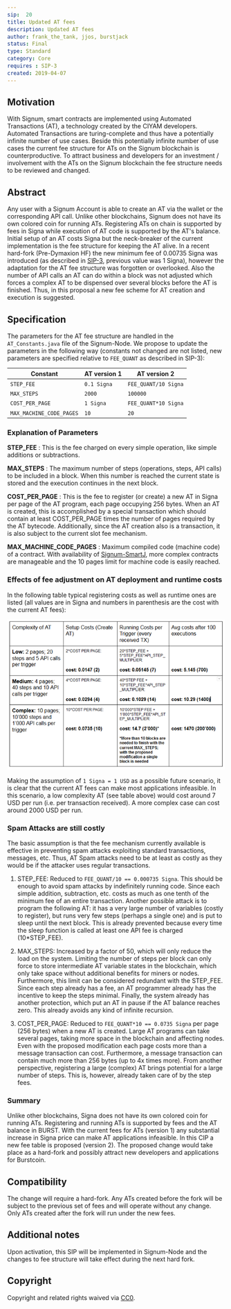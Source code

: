 ```yaml
---
sip:  20
title: Updated AT fees
description: Updated AT fees
author: frank_the_tank, jjos, burstjack
status: Final
type: Standard
category: Core
requires : SIP-3
created: 2019-04-07
---
```

## Motivation

With Signum, smart contracts are implemented using Automated Transactions (AT), a technology created by the CIYAM developers. Automated Transactions are turing-complete and thus have a potentially infinite number of use cases. Beside this potentially infinite number of use cases the current fee structure for ATs on the Signum blockchain is counterproductive. To attract business and developers for an investment / involvement with the ATs on the Signum blockchain the fee structure needs to be reviewed and changed.

## Abstract

Any user with a Signum Account is able to create an AT via the wallet or the corresponding API call. Unlike other blockchains, Signum does not have its own colored coin for running ATs. Registering ATs on chain is supported by fees in Signa while execution of AT code is supported by the AT's balance. Initial setup of an AT costs Signa but the neck-breaker of the current implementation is the fee structure for keeping the AT alive. In a recent hard-fork (Pre-Dymaxion HF) the new minimum fee of 0.00735 Signa was introduced (as described in [SIP-3](sip-3.md), previous value was 1 Signa), however the adaptation for the AT fee structure was forgotten or overlooked. Also the number of API calls an AT can do within a block was not adjusted which forces a complex AT to be dispensed over several blocks before the AT is finished. Thus, in this proposal a new fee scheme for AT creation and execution is suggested.

## Specification

The parameters for the AT fee structure are handled in the `AT_Constants.java` file of the Signum-Node. We propose to update the parameters in the following way (constants not changed are not listed, new parameters are specified relative to `FEE_QUANT` as described in SIP-3):


| Constant | AT version 1 | AT version 2|
|----------|-------------|-------------|
| `STEP_FEE` | `0.1 Signa`  | `FEE_QUANT/10 Signa` |
| `MAX_STEPS` | `2000` | `100000` |
| `COST_PER_PAGE`| `1 Signa` | `FEE_QUANT*10 Signa` |
| `MAX_MACHINE_CODE_PAGES` | `10` | `20` |

### Explanation of Parameters

**STEP_FEE** : This is the fee charged on every simple operation, like simple additions or subtractions.

**MAX_STEPS** : The maximum number of steps (operations, steps, API calls) to be included in a block. When this number is reached the current state is stored and the execution continues in the next block.

**COST_PER_PAGE** : This is the fee to register (or create) a new AT in Signa per page of the AT program, each page occupying 256 bytes. When an AT is created, this is accomplished by a special transaction which should contain at least COST_PER_PAGE times the number of pages required by the AT bytecode. Additionally, since the AT creation also is a transaction, it is also subject to the current slot fee mechanism.

**MAX_MACHINE_CODE_PAGES** : Maximum compiled code (machine code) of a contract. With availability of [Signum-SmartJ](https://github.com/signum-network/signum-smartj), more complex contracts are manageable and the 10 pages limit for machine code is easily reached.

### Effects of fee adjustment on AT deployment and runtime costs

In the following table typical registering costs as well as runtime ones are listed (all values are in Signa and numbers in parenthesis are the cost with the current AT fees):

![AT cases](./assets/sip-20/AT-cases.png)


Making the assumption of `1 Signa = 1 USD` as a possible future scenario, it is clear that the current AT fees can make most applications infeasible. In this scenario, a low complexity AT (see table above) would cost around 7 USD per run (i.e. per transaction received). A more complex case can cost around 2000 USD per run.


### Spam Attacks are still costly

The basic assumption is that the fee mechanism currently available is effective in preventing spam attacks exploiting standard transactions, messages, etc. Thus, AT Spam attacks need to be at least as costly as they would be if the attacker uses regular transactions.

1. STEP_FEE: Reduced to `FEE_QUANT/10 == 0.000735 Signa`. This should be enough to avoid spam attacks by indefinitely running code. Since each simple addition, subtraction, etc. costs as much as one tenth of the minimum fee of an entire transaction. Another possible attack is to program the following AT: it has a very large number of variables (costly to register), but runs very few steps (perhaps a single one) and is put to sleep until the next block. This is already prevented because every time the sleep function is called at least one API fee is charged (10*STEP_FEE).

1. MAX_STEPS: Increased by a factor of 50, which will only reduce the load on the system. Limiting the number of steps per block can only force to store intermediate AT variable states in the blockchain, which only take space without additional benefits for miners or nodes. Furthermore, this limit can be considered redundant with the STEP_FEE. Since each step already has a fee, an AT programmer already has the incentive to keep the steps minimal. Finally, the system already has another protection, which put an AT in pause if the AT balance reaches zero. This already avoids any kind of infinite recursion.

1. COST_PER_PAGE: Reduced to `FEE_QUANT*10 == 0.0735 Signa` per page (256 bytes) when a new AT is created. Large AT programs can take several pages, taking more space in the blockchain and affecting nodes. Even with the proposed modification each page costs more than a message transaction can cost. Furthermore, a message transaction can contain much more than 256 bytes (up to 4x times more). From another perspective, registering a large (complex) AT brings potential for a large number of steps. This is, however, already taken care of by the step fees.

### Summary

Unlike other blockchains, Signa does not have its own colored coin for running ATs. Registering and running ATs is supported by fees and the AT balance in BURST. With the current fees for ATs (version 1) any substantial increase in Signa price can make AT applications infeasible. In this CIP a new fee table is proposed (version 2). The proposed change would take place as a hard-fork and possibly attract new developers and applications for Burstcoin.

## Compatibility
The change will require a hard-fork. Any ATs created before the fork will be subject to the previous set of fees and will operate without any change. Only ATs created after the fork will run under the new fees.

## Additional notes
Upon activation, this SIP will be implemented in Signum-Node and the changes to fee structure will take effect during the next hard fork.

## Copyright
Copyright and related rights waived via [CC0](https://creativecommons.org/publicdomain/zero/1.0/).
